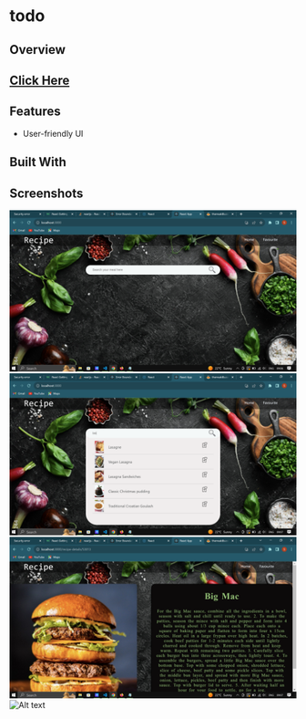 # todo

## Overview


## [Click Here](https://todo-ebon-phi.vercel.app/)

## Features

* User-friendly UI


## Built With


## Screenshots
![Alt text](https://github.com/theroughcoder/Recipe-App/blob/main/Screenshot/Screenshot%20(26).png "Optional Title")
![Alt text](https://github.com/theroughcoder/Recipe-App/blob/main/Screenshot/Screenshot%20(27).png "Optional Title")
![Alt text](https://github.com/theroughcoder/Recipe-App/blob/main/Screenshot/Screenshot%20(28).png "Optional Title")
![Alt text](https://github.com/theroughcoder/Recipe-App/blob/main/Screenshot/Screenshot%20(29).png "Optional Title")


